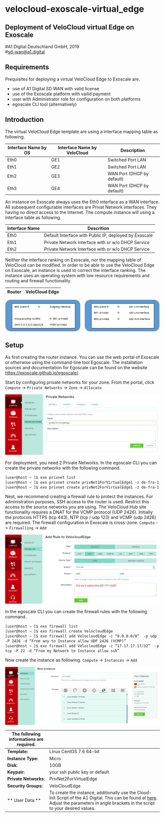 # velocloud-exoscale-virtual_edge
## Deployment of VeloCloud virtual Edge on Exoscale
\#A1 Digital Deutschland GmbH, 2019<br>
\#sd-wan@a1.digital 
## Requirements 
Prequisites for deploying a virtual VeloCloud Edge to Exoscale are.
- use of A1 Digital SD WAN with valid license
- use of the Exoscale platform with vailid payment
- user with Administrator role for configuration on both platforms
- egoscale CLI tool (alternatively)

## Introduction
The virtual VeloCloud Edge template are using a interface mapping table as following.

| Interface Name by OS | Interface Name by VeloCloud | Description |
|----------------------|-----------------------------|-------------|
| Eth0 | GE1 | Switched Port LAN |
| Eth1 | GE2 | Switched Port LAN |
| Eth2 | GE3 | WAN Port (DHCP by default) |
| Eth3 | GE4 | WAN Port (DHCP by default) |

An instance on Exoscale always uses the Eth0 interface as a WAN interface. 
All subsequent configurable interfaces are Privat Network interfaces. They having no direct
access to the Internet. The compute instance will using a interface table as following.

| Interface Name | Descrition |
|----------------|------------|
| Eth0 | Default Interface with Public IP, deployed by Exoscale |
| Eth1 | Private Network Interface with or w/o DHCP Service |
| Eth2 | Private Network Interface with or w/o DHCP Service |

Neither the interface ranking on Exoscale, nor the mapping table of VeloCloud can be modified.
In order to be able to use the VeloCloud Edge on Exoscale, an instance is used to correct the interface ranking. The instance uses an operating system with low resource requirements and routing and firewall functionality.

|    **Router**                                  |    **VeloCloud Edge**                                    |
|------------------------------------------------|----------------------------------------------------------|

![Router Edge](img/0001.jpg)

## Setup
As first creating the router instance. You can use the web portal of Exoscale or otherwise using the command-line tool Egoscale. The installation sources and documentation for Egoscale can be found on the website https://exoscale.github.io/egoscale/.

Start by configuring private networks for your zone. From the portal, click `Compute` -> `Private Networks` -> `Zone` -> `Allocate`

![Private Networks](img/0002.png)

For deployment, you need 2 Private Networks. In the egoscale CLI you can create the private networks with the following command.
```
[user@host ~ ]$ exo privnet list
[user@host ~ ]$ exo privnet create privNet1ForVirtualEdge1 -z de-fra-1 
[user@host ~ ]$ exo privnet create privNet2ForVirtualEdge1 -z de-fra-1 
```

Next, we recommend creating a firewall rule to protect the instances. For administration purposes, SSH access to the router is used. Restrict this access to the source networks you are using. The VeloCloud Hub site functionality requires a DNAT for the VCMP protocol (UDP 2426). Initially the protocols HTTPS (tcp 443), NTP (tcp / udp 123) and VCMP (udp 2426) are required. The firewall configuration in Exoscale is cross-zone.
`Compute` -> `Firewalling` -> `Add`

![Add Rule](img/0003.png)

In the egoscale CLI you can create the firewall rules with the following command.
```
[user@host ~ ]$ exo firewall list
[user@host ~ ]$ exo firewall create VelocloudEdge
[user@host ~ ]$ exo firewall add VelocloudEdge -c “0.0.0.0/0”  -p udp -P 2426 -d “From any to Instance allow UDP 2426 (VCMP)”
[user@host ~ ]$ exo firewall add VelocloudEdge -c “17.17.17.17/32”  -p tcp -P 22 -d “From my Network to Instance allow ssh”
```

Now create the instance as following. `Compute` -> `Instances` -> `Add`

![Create Instance](img/0004.png)

| The following informations are required. | |
|------------------------------------------|-|
| **Template:** | Linux CentOS 7.6 64-bit |
| **Instance Type:** | Micro |
| **Disk:** | 10GB |
| **Keypair:** | your ssh public key or default |
| **Private Networks:** | PrivNet2ForVirtualEdge |
| **Security Groups:** | VeloCloudEdge |
| ** User Data:** |  To create the instance, additionally use the Cloud-Init Script of the A1 Digital. This can be found at [here](cloud-init/router_default.yml). Adjust the parameters in angle brackets in the script to your desired values. |

